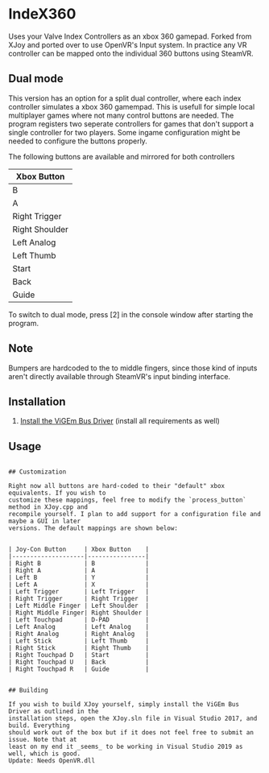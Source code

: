 # IndeX360

Uses your Valve Index Controllers as an xbox 360 gamepad. Forked from XJoy and ported over to use OpenVR's Input system.
In practice any VR controller can be mapped onto the individual 360 buttons using SteamVR.



## Dual mode

This version has an option for a split dual controller, where each index controller simulates a xbox 360 gamempad. This is usefull for simple local multiplayer games where not many control buttons are needed. The program registers two seperate controllers for games that don't support a single controller for two players. Some ingame configuration might be needed to configure the buttons properly.

The following buttons are available and mirrored for both controllers

| Xbox Button    |
|----------------|
| B              |
| A              |
| Right Trigger  |
| Right Shoulder |
| Left Analog    |
| Left Thumb     |
| Start          |
| Back           |
| Guide          |

To switch to dual mode, press [2] in the console window after starting the program.



## Note
Bumpers are hardcoded to the to middle fingers, since those kind of inputs aren't directly available through SteamVR's input binding interface.

## Installation

1. [Install the ViGEm Bus Driver](https://github.com/ViGEm/ViGEmBus/releases/tag/setup-v1.16.116) (install all requirements as well)

## Usage

```

## Customization

Right now all buttons are hard-coded to their "default" xbox equivalents. If you wish to
customize these mappings, feel free to modify the `process_button` method in XJoy.cpp and
recompile yourself. I plan to add support for a configuration file and maybe a GUI in later
versions. The default mappings are shown below:


| Joy-Con Button     | Xbox Button    |
|--------------------|----------------|
| Right B            | B              |
| Right A            | A              |
| Left B             | Y              |
| Left A             | X              |
| Left Trigger       | Left Trigger   |
| Right Trigger      | Right Trigger  |
| Left Middle Finger | Left Shoulder  |
| Right Middle Finger| Right Shoulder |
| Left Touchpad      | D-PAD          |
| Left Analog        | Left Analog    |
| Right Analog       | Right Analog   |
| Left Stick         | Left Thumb     |
| Right Stick        | Right Thumb    |
| Right Touchpad D   | Start          |
| Right Touchpad U   | Back           |
| Right Touchpad R   | Guide          |


## Building

If you wish to build XJoy yourself, simply install the ViGEm Bus Driver as outlined in the
installation steps, open the XJoy.sln file in Visual Studio 2017, and build. Everything
should work out of the box but if it does not feel free to submit an issue. Note that at
least on my end it _seems_ to be working in Visual Studio 2019 as well, which is good.
Update: Needs OpenVR.dll
